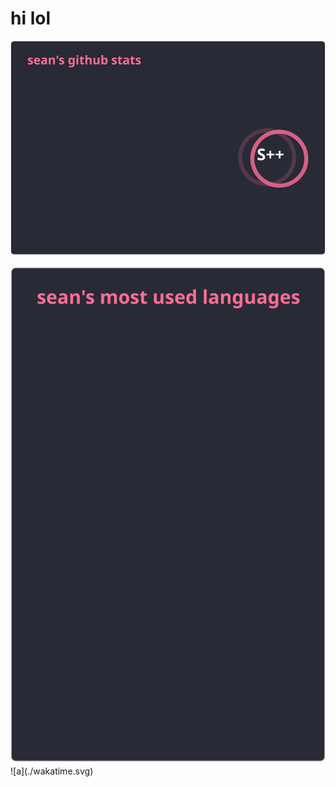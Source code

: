 # hi lol
<a href="https://github.com/sean-7777">
  <img align="center" src="./stats.svg?v=2" />
</a>
<br><br>
<a href="https://github.com/sean-7777">
  <img align="center" src="./langs.svg?v=1" />
</a>
<!-- <a href="https://github.com/sean-7777">
  <img align="center" src="./wakatime.svg?v=3^asdf" />
</a> -->
![a](./wakatime.svg)
